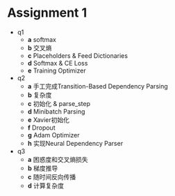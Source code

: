 # Assignment 1
- q1
	- **a** softmax
	- **b** 交叉熵
	- **c** Placeholders & Feed Dictionaries
	- **d** Softmax & CE Loss
	- **e** Training Optimizer
- q2
    - **a** 手工完成Transition-Based Dependency Parsing
    - **b** 复杂度
    - **c** 初始化 & parse_step
    - **d** Minibatch Parsing
    - **e** Xavier初始化
    - **f** Dropout
    - **g** Adam Optimizer
    - **h** 实现Neural Dependency Parser
- q3
	- **a** 困惑度和交叉熵损失
	- **b** 梯度推导
	- **c** 随时间反向传播
	- **d** 计算复杂度